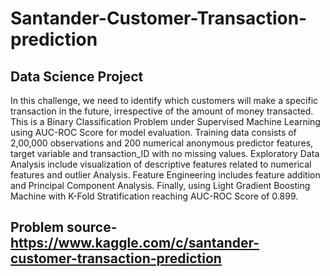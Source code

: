 # Santander-Customer-Transaction-prediction
## Data Science Project
In this challenge, we need to identify which customers will make a specific transaction in the future, irrespective of the amount of money transacted.
This is a Binary Classification Problem under Supervised Machine Learning using AUC-ROC Score for model evaluation. 
Training data consists of 2,00,000 observations and 200 numerical anonymous predictor features, target variable and transaction_ID with no missing values. 
Exploratory Data Analysis include visualization of descriptive features related to numerical features and outlier Analysis. Feature Engineering includes feature addition and Principal Component Analysis. 
Finally, using Light Gradient Boosting Machine with K-Fold Stratification reaching AUC-ROC Score of 0.899.
## Problem source- https://www.kaggle.com/c/santander-customer-transaction-prediction
